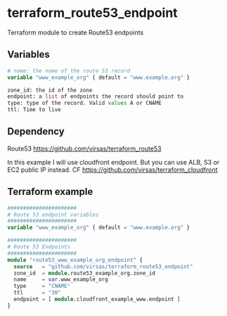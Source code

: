 # terraform_route53_endpoint

Terraform module to create Route53 endpoints

## Variables

``` terraform
# name: the name of the route 53 record
variable "www_example_org" { default = "www.example.org" }

zone_id: the id of the zone
endpoint: a list of endpoints the record should point to
type: type of the record. Valid values A or CNAME
ttl: Time to live
```

## Dependency

Route53 <https://github.com/virsas/terraform_route53>

In this example I will use cloudfront endpoint. But you can use ALB, S3 or EC2 public IP instead.
CF <https://github.com/virsas/terraform_cloudfront>

## Terraform example

``` terraform
######################
# Route 53 endpoint variables
######################
variable "www_example_org" { default = "www.example.org" }

######################
# Route 53 Endpoints
######################
module "route53_www_example_org_endpoint" {
  source   = "github.com/virsas/terraform_route53_endpoint"
  zone_id  = module.route53_example_org.zone_id
  name     = var.www_example_org
  type     = "CNAME"
  ttl      = "30"
  endpoint = [ module.cloudfront_example_www.endpoint ]
}
```

